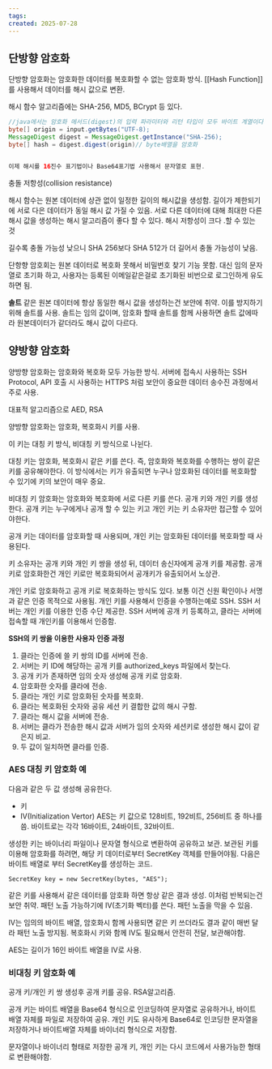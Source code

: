 ```yaml
---
tags: 
created: 2025-07-28
---
```

## 단방향 암호화
단방향 암호화는 암호화한 데이터를 복호화할 수 없는 암호화 방식. [[Hash Function]]를 사용해서 데이터를 해시 값으로 변환.

해시 함수 알고리즘에는 SHA-256, MD5, BCrypt 등 있다.

```java
//java에서는 암호화 메서드(digest)의 입력 파라미터와 리턴 타입이 모두 바이트 계열이다.
byte[] origin = input.getBytes("UTF-8);
MessageDigest digest = MessageDigest.getInstance("SHA-256);
byte[] hash = digest.digest(origin)// byte배열을 암호화


이제 해시를 16진수 표기법이나 Base64표기법 사용해서 문자열로 표현.
```

충돌 저항성(collision resistance)

해시 함수는 원본 데이터에 상관 없이 일정한 길이의 해시값을 생성함. 길이가 제한되기에 서로 다은 데이터가 동일 해시 값 가질 수 있음. 서로 다른 데이터에 대해 최대한 다른 해시 값을 생성하는 해시 알고리즘이 좋다 할 수 있다. 해시 저항성이 크다 .할 수 있는 것

길수록 충돌 가능성 낮으니 SHA 256보다  SHA 512가 더 길어서 충돌 가능성이 낮음.

단항향 암호회는 원본 데이터로 복호화 못해서 비밀번호 찾기 기능 못함. 대신 임의 문자열로 초기화 하고, 사용자는 등록된 이메일같은걸로 초기화된 비번으로 로그인하게 유도하면 됨.

**솔트**
같은 원본 데이터에 항상 동일한 해시 값을 생성하는건 보안에 취약. 이를 방지하기 위해 솔트를 사용. 솔트는 임의 값이며, 암호화 할때 솔트를 함께 사용하면 솔트 값에따라 원본데이터가 같더라도 해시 값이 다르다.

## 양방향 암호화
양방향 암호화는 암호화와 복호화 모두 가능한 방식. 서버에 접속시 사용하는 SSH Protocol, API 호출 시 사용하는 HTTPS 처럼 보안이 중요한 데이터 송수진 과정에서 주로 사용.

대표적 알고리즘으로 AED, RSA

양방향 암호화는 암호화, 복호화시 키를 사용. 

이 키는 대칭 키 방식, 비대칭 키 방식으로 나뉜다.

대칭 키는 암호화, 복호화시 같은 키를 쓴다. 즉, 암호화와 복호화를 수행하는 쌍이 같은 키를 공유해야한다. 이 방식에서는 키가 유출되면 누구나 암호화된 데이터를 복호화할 수 있기에 키의 보안이 매우 중요.

비대칭 키 암호화는 암호화와 복호화에 서로 다른 키를 쓴다. 공개 키와 개인 키를 생성한다. 공개 키는 누구에게나 공개 할 수 있는 키고 개인 키는 키 소유자만 접근할 수 있어야한다.

공개 키는 데이터를 암호화할 때 사용되며, 개인 키는 암호화된 데이터를 복호화할 때 사용된다.

키 소유자는 공개 키와 개인 키 쌍을 생성 뒤, 데이터 송신자에게 공개 키를 제공함. 공개키로 암호화한건 개인 키로만 복호화되어서 공개키가 유출되어서 노상관.

개인 키로 암호화하고 공개 키로 복호화하는 방식도 있다. 보통 이건 신원 확인이나 서명과 같은 인증 목적으로 사용됨. 개인 키를 사용해서 인증을 수행하는예로 SSH. SSH 서버는 개인 키를 이용한 인증 수단 제공한. SSH 서버에 공개 키 등록하고, 클라는 서버에 접속할 때 개인키를 이용해서 인증함.

**SSH의 키 쌍을 이용한 사용자 인증 과정**

1. 클라는 인증에 쓸 키 쌍의 ID를 서버에 전송.
2. 서버는 키 ID에 해당하는 공개 키를 authorized_keys 파일에서 찾는다.
3. 공개 키가 존재하면 임의 숫자 생성해 공개 키로 암호화.
4. 암호화한 숫자를 클라에 전송.
5. 클라는 개인 키로 암호화된 숫자를 복호화.
6. 클라는 복호화된 숫자와 공유 세션 키 결합한 값의 해시 구함.
7. 클라는 해시 값을 서버에 전송.
8. 서버는 클라가 전송한 해시 값과 서버가 임의 숫자와 세션키로 생성한 해시 값이 같은지 비교.
9. 두 값이 일치하면 클라를 인증.

### AES 대칭 키 암호화 예
다음과 같은 두 값 생성해 공유한다.
- 키
- IV(Initialization Vertor)
AES는 키 값으로 128비트, 192비트, 256비트 중 하나를 씀. 바이트로는 각각 16바이트, 24바이트, 32바이트. 

생성한 키는 바이너리 파일이나 문자열 형식으로 변환하여 공유하고 보관. 보관된 키를 이용해 암호화를 하려면, 해당 키 데이터로부터 SecretKey 객체를 만들어야됨. 다음은 바이트 배열로 부터 SecretKey를 생성하는 코드.

`SecretKey key = new SecretKey(bytes, "AES");`

같은 키를 사용해서 같은 데이터를 암호화 하면  항상 같은 결과 생성. 이처럼 반복되는건 보안 취약. 패턴 노출 가능하기에 IV(초기화 벡터)를 쓴다. 패턴 노출을 막을 수 있음.

IV는 임의의 바이트 배열, 암호화시 함께 사용되면 같은 키 쓰더라도 결과 같이 매번 달라 패턴 노출 방지됨. 복호화시 키와 함께 IV도 필요해서 안전히 전달, 보관해야함.

AES는 길이가 16인 바이트 배열을 IV로 사용.

### 비대칭 키 암호화 예
공개 키/개인 키 쌍 생성후 공개 키를 공유. RSA알고리즘.

공개 키는 바이트 배열을 Base64 형식으로 인코딩하여 문자열로 공유하거나, 바이트 배열 자체를 파일로 저장하여 공유. 개인 키도 유사하게 Base64로 인코딩한 문자열을 저장하거나 바이트배열 자체를 바이너리 형식으로 저장함.

문자열이나 바이너리 형태로 저장한 공개 키, 개인 키는 다시 코드에서 사용가능한 형태로 변환해야함. 